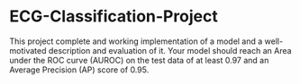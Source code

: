 # ECG-Classification-Project
This project complete and working implementation of a model and a well-motivated description and evaluation of it. Your model should reach an Area under the ROC curve (AUROC) on the test data of at least 0.97 and an Average Precision (AP) score of 0.95. 
